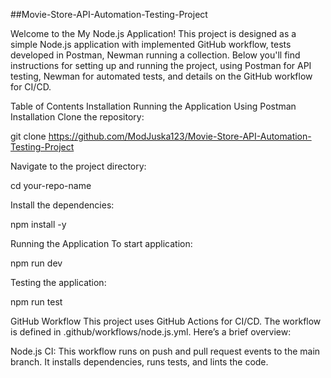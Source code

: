 ##Movie-Store-API-Automation-Testing-Project

Welcome to the My Node.js Application! This project is designed as a simple Node.js application with implemented GitHub workflow, tests developed in Postman, Newman running a collection. Below you'll find instructions for setting up and running the project, using Postman for API testing, Newman for automated tests, and details on the GitHub workflow for CI/CD.

Table of Contents
Installation
Running the Application
Using Postman
Installation
Clone the repository:

git clone https://github.com/ModJuska123/Movie-Store-API-Automation-Testing-Project

Navigate to the project directory:

cd your-repo-name

Install the dependencies:

npm install -y

Running the Application
To start application:

npm run dev

Testing the application:

npm run test

GitHub Workflow
This project uses GitHub Actions for CI/CD. The workflow is defined in .github/workflows/node.js.yml. Here’s a brief overview:

Node.js CI: This workflow runs on push and pull request events to the main branch.
It installs dependencies, runs tests, and lints the code.
